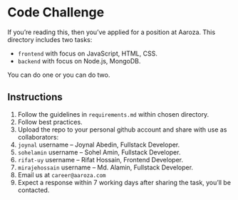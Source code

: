 # Code Challenge

If you’re reading this, then you’ve applied for a position at Aaroza. This directory includes two tasks:

- `frontend` with focus on JavaScript, HTML, CSS.
- `backend` with focus on Node.js, MongoDB.

You can do one or you can do two.

## Instructions

1. Follow the guidelines in `requirements.md` within chosen directory.
2. Follow best practices.
3. Upload the repo to your personal github account and share with use as collaborators:
  1. `joynal` username – Joynal Abedin, Fullstack Developer.
  2. `sohelamin` username – Sohel Amin, Fullstack Developer.
  3. `rifat-uy` username – Rifat Hossain, Frontend Developer.
  4. `mirajehossain` username – Md. Alamin, Fullstack Developer.
4. Email us at `career@aaroza.com`
5. Expect a response within 7 working days after sharing the task, you’ll be contacted.
